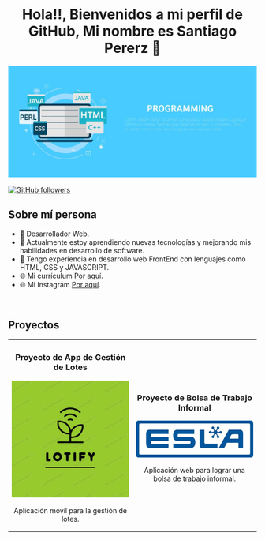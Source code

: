 <div align="center">
<h1 align="center">Hola!!,  Bienvenidos a mi perfil de GitHub, Mi nombre es Santiago Pererz 👋</h1>
</div>

<img src="./programming-code-on-laptop-banner-vector-flat-illustration.jpg" alt="Banner">

[![GitHub followers](https://img.shields.io/github/followers/Lucas-almada015?style=social)](https://github.com/Lucas-almada015)

## Sobre mí persona

- 📱 Desarrollador Web.
- 🌱 Actualmente estoy aprendiendo nuevas tecnologías y mejorando mis habilidades en desarrollo de software.
- 💼 Tengo experiencia en desarrollo web FrontEnd con lenguajes como HTML, CSS y JAVASCRIPT.
- 🌐 Mi currículum [Por aquí](https://drive.google.com/file/d/11p2pGKTjphtzO26lYhp0pmE33vN5tLq0/view?usp=sharing).
- 🌐 Mi Instagram [Por aquí](https://www.instagram.com/santiperez_04?igsh=MXFrNThzdHFrMWU5aw==).

<br>

## Proyectos
<table>
<tr>
<td width="50%">
<h3 align="center">Proyecto de App de Gestión de Lotes</h3>
<div align="center">
<img src="ejemplo1.jpg" width="400" alt="App de Gestión de Lotes">
<p>Aplicación móvil para la gestión de lotes.</p>
</div>
</td>
<td width="50%">
<h3 align="center">Proyecto de Bolsa de Trabajo Informal</h3>
<div align="center">                                       
<img src="ejemplo2.jpg" width="400" alt="App de Bolsa de Trabajo Informal ">
<br>
<p>Aplicación web para lograr una bolsa de trabajo informal.</p>
</div>                                                             
</td>
</tr>
</table>
<br>

